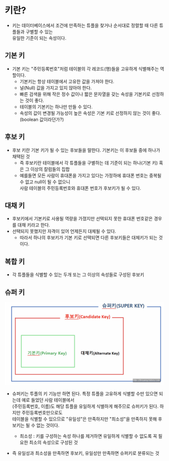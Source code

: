 # 키란?
- 키는 데이터베이스에서 조건에 만족하는 튜플을 찾거나 순서대로 정렬할 때 다른 튜플들과 구별할 수 있는<br>
유일한 기준이 되는 속성이다. 

## 기본 키
- 기본 키는 "주민등록번호"처럼 테이블의 각 레코드(행)들을 고유하게 식별해주는 역할이다.
    - 기본키는 항상 테이블에서 고유한 값을 가져야 한다.
    - 널(Null) 값을 가지고 있지 않아야 한다.
    - 빠른 검색을 위해 작은 정수 값이나 짧은 문자열을 갖는 속성을 기본키로 선정하는 것이 좋다.
    - 테이블의 기본키는 하나만 만들 수 있다.
    - 속성의 값이 변경될 가능성이 높은 속성은 기본 키로 선정하지 않는 것이 좋다. (boolean 값이라던가?)
    
## 후보 키
- 후보 키란 기본 키가 될 수 있는 후보들을 말한다. 기본키는 이 후보들 중에 하나가 채택된 것
    - 즉 후보키란 테이블에서 각 튜플들을 구별하는 데 기준이 되는 하나(기본 키) 혹은 그 이상의 칼럼들의 집합
    - 예를들면 모든 사람이 휴대폰을 가지고 있다는 가정하에 휴대폰 번호는 중복될 수 없고 null이 될 수 없으니<br>
    사람 테이블의 주민등록번호와 휴대폰 번호가 후보키가 될 수 있다.
    
    
## 대채 키
- 후보키에서 기본키로 사용될 역량을 가졌지만 선택되지 못한 휴대폰 번호같은 경우를 대채 키라고 한다.
- 선택되지 못했지만 자격이 있어 언제든지 대체될 수 있다.
    - 따라서 하나의 후보키가 기본 키로 선택되면 다른 후보키들은 대체키가 되는 것이다.
    
## 복합 키
- 각 튜플들을 식별할 수 있는 두개 또는 그 이상의 속성들로 구성된 후보키

## 슈퍼 키
![슈퍼키](../../images/슈퍼키.png)
- 슈퍼키는 투플의 키 기능만 하면 된다. 특정 튜플을 고유하게 식별할 수만 있으면 되는데 예로 들었던 사람 테이블에서<br>
(주민등록번호, 이름)도 해당 튜플을 유일하게 식별하게 해주므로 슈퍼키가 된다. 하지만 주민등록번호만으로도<br>
테이블을 식별할 수 있으므로 "유일성"은 만족하지만 "최소성"을 만족하지 못해 후보키는 될 수 없는 것이다.
    - 최소성 : 키를 구성하는 속성 하나를 제거하면 유일하게 식별할 수 없도록 꼭 필요한 최소의 속성으로 구성된 것

- 즉 유일성과 최소성을 만족하면 후보키, 유일성만 만족하면 슈퍼키로 분류되는 것
